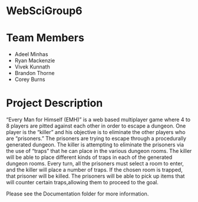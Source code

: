 # WebSciGroup6

# Team Members
- Adeel Minhas
- Ryan Mackenzie
- Vivek Kunnath
- Brandon Thorne
- Corey Burns

# Project Description
“Every Man for Himself (EMH)” is a web based multiplayer game where 4 to 8 players are pitted against each other in order to escape a dungeon. One player is the “killer” and his objective is to eliminate the other players who are “prisoners.” The prisoners are trying to escape through a procedurally generated dungeon. The killer is attempting to eliminate the prisoners via the use of “traps” that he can place in the various dungeon rooms. The killer will be able to place different kinds of traps in each of the generated dungeon rooms. Every turn, all the prisoners must select a room to enter, and the killer will place a number of traps. If the chosen room is trapped, that prisoner will be killed. The prisoners will be able to pick up items that will counter certain traps,allowing them to proceed to the goal.

Please see the Documentation folder for more information.